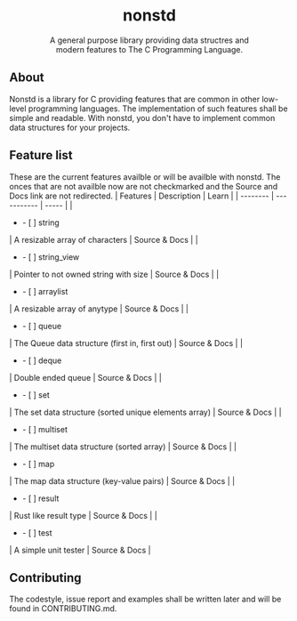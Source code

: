 <div align="center">
    <h1>nonstd</h1>
    <p>
        A general purpose library providing data structres and<br>modern features to The C
        Programming Language.
    </p>
</div>

## About
Nonstd is a library for C providing features that are common in other low-level
programming languages. The implementation of such features shall be simple and readable.
With nonstd, you don't have to implement common data structures for your projects.

## Feature list
These are the current features availble or will be availble with nonstd. The onces that
are not availble now are not checkmarked and the Source and Docs link are not redirected.
| Features | Description | Learn |
| -------- | ----------- | ----- |
| <ul><li>- [ ] string</li></ul>   | A resizable array of characters | Source & Docs |
| <ul><li>- [ ] string_view</li></ul> | Pointer to not owned string with size | Source & Docs |
| <ul><li>- [ ] arraylist</li></ul> | A resizable array of anytype | Source & Docs |
| <ul><li>- [ ] queue</li></ul> | The Queue data structure (first in, first out) | Source & Docs |
| <ul><li>- [ ] deque</li></ul> | Double ended queue | Source & Docs |
| <ul><li>- [ ] set</li></ul> | The set data structure (sorted unique elements array) | Source & Docs |
| <ul><li>- [ ] multiset</li></ul> | The multiset data structure (sorted array) | Source & Docs |
| <ul><li>- [ ] map</li></ul> | The map data structure (key-value pairs) | Source & Docs |
| <ul><li>- [ ] result</li></ul> | Rust like result type | Source & Docs |
| <ul><li>- [ ] test</li></ul> | A simple unit tester | Source & Docs |

## Contributing
The codestyle, issue report and examples shall be written later and will be found in
CONTRIBUTING.md.

